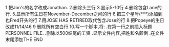 1.把Jon's的名字改成Jonathan.
2.删除头三行
3.显示5-10行
4.删除包含Lane的行.
5.显示所有生日在November-December之间的行
6.把三个星号(***)添加到也Fred开头的行
7.用JOSE HAS RETIRED取代包含Jose的行
8.把Popeye的生日改成11/14/46
9.删除所有空白行
10.写一个脚本,将:
.在第一行之前插入标题PERSONNEL FILE.
.删除以500结尾的工资
.显示文件内容,把姓和名颠倒
.在文件末尾添加THE END